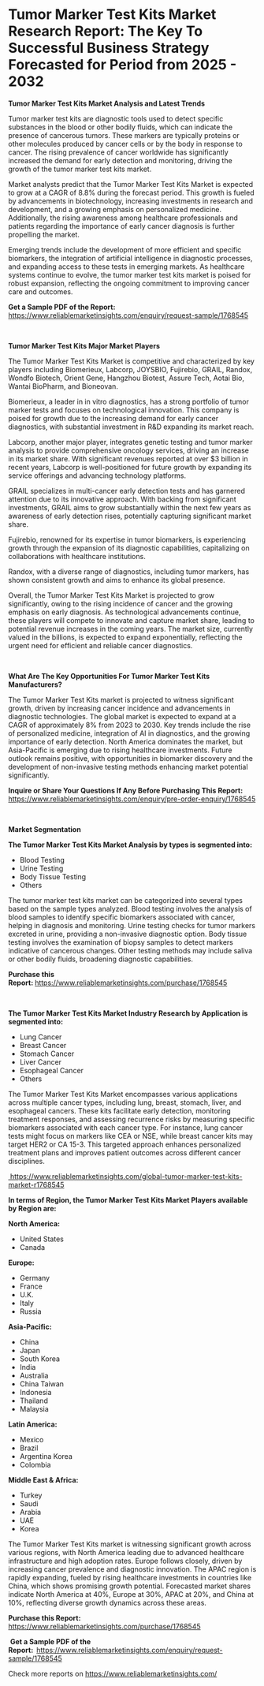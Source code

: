 <p><h1>Tumor Marker Test Kits Market Research Report: The Key To Successful Business Strategy Forecasted for Period from 2025 - 2032</h1></p><p><strong>Tumor Marker Test Kits Market Analysis and Latest Trends</strong></p>
<p><p>Tumor marker test kits are diagnostic tools used to detect specific substances in the blood or other bodily fluids, which can indicate the presence of cancerous tumors. These markers are typically proteins or other molecules produced by cancer cells or by the body in response to cancer. The rising prevalence of cancer worldwide has significantly increased the demand for early detection and monitoring, driving the growth of the tumor marker test kits market.</p><p>Market analysts predict that the Tumor Marker Test Kits Market is expected to grow at a CAGR of 8.8% during the forecast period. This growth is fueled by advancements in biotechnology, increasing investments in research and development, and a growing emphasis on personalized medicine. Additionally, the rising awareness among healthcare professionals and patients regarding the importance of early cancer diagnosis is further propelling the market. </p><p>Emerging trends include the development of more efficient and specific biomarkers, the integration of artificial intelligence in diagnostic processes, and expanding access to these tests in emerging markets. As healthcare systems continue to evolve, the tumor marker test kits market is poised for robust expansion, reflecting the ongoing commitment to improving cancer care and outcomes.</p></p>
<p><strong>Get a Sample PDF of the Report:&nbsp;</strong> <a href="https://www.reliablemarketinsights.com/enquiry/request-sample/1768545?utm_campaign=3175&utm_medium=2&utm_source=Github&utm_content=ia&utm_term=05032025&utm_id=tumor-marker-test-kits">https://www.reliablemarketinsights.com/enquiry/request-sample/1768545</a></p>
<p>&nbsp;</p>
<p><strong>Tumor Marker Test Kits Major Market Players</strong></p>
<p><p>The Tumor Marker Test Kits Market is competitive and characterized by key players including Biomerieux, Labcorp, JOYSBIO, Fujirebio, GRAIL, Randox, Wondfo Biotech, Orient Gene, Hangzhou Biotest, Assure Tech, Aotai Bio, Wantai BioPharm, and Bioneovan. </p><p>Biomerieux, a leader in in vitro diagnostics, has a strong portfolio of tumor marker tests and focuses on technological innovation. This company is poised for growth due to the increasing demand for early cancer diagnostics, with substantial investment in R&D expanding its market reach.</p><p>Labcorp, another major player, integrates genetic testing and tumor marker analysis to provide comprehensive oncology services, driving an increase in its market share. With significant revenues reported at over $3 billion in recent years, Labcorp is well-positioned for future growth by expanding its service offerings and advancing technology platforms.</p><p>GRAIL specializes in multi-cancer early detection tests and has garnered attention due to its innovative approach. With backing from significant investments, GRAIL aims to grow substantially within the next few years as awareness of early detection rises, potentially capturing significant market share.</p><p>Fujirebio, renowned for its expertise in tumor biomarkers, is experiencing growth through the expansion of its diagnostic capabilities, capitalizing on collaborations with healthcare institutions.</p><p>Randox, with a diverse range of diagnostics, including tumor markers, has shown consistent growth and aims to enhance its global presence. </p><p>Overall, the Tumor Marker Test Kits Market is projected to grow significantly, owing to the rising incidence of cancer and the growing emphasis on early diagnosis. As technological advancements continue, these players will compete to innovate and capture market share, leading to potential revenue increases in the coming years. The market size, currently valued in the billions, is expected to expand exponentially, reflecting the urgent need for efficient and reliable cancer diagnostics.</p></p>
<p>&nbsp;</p>
<p><strong>What Are The Key Opportunities For Tumor Marker Test Kits Manufacturers?</strong></p>
<p><p>The Tumor Marker Test Kits market is projected to witness significant growth, driven by increasing cancer incidence and advancements in diagnostic technologies. The global market is expected to expand at a CAGR of approximately 8% from 2023 to 2030. Key trends include the rise of personalized medicine, integration of AI in diagnostics, and the growing importance of early detection. North America dominates the market, but Asia-Pacific is emerging due to rising healthcare investments. Future outlook remains positive, with opportunities in biomarker discovery and the development of non-invasive testing methods enhancing market potential significantly.</p></p>
<p><strong>Inquire or Share Your Questions If Any Before Purchasing This Report:</strong> <a href="https://www.reliablemarketinsights.com/enquiry/pre-order-enquiry/1768545?utm_campaign=3175&utm_medium=2&utm_source=Github&utm_content=ia&utm_term=05032025&utm_id=tumor-marker-test-kits">https://www.reliablemarketinsights.com/enquiry/pre-order-enquiry/1768545</a></p>
<p>&nbsp;</p>
<p><strong>Market Segmentation</strong></p>
<p><strong>The Tumor Marker Test Kits Market Analysis by types is segmented into:</strong></p>
<p><ul><li>Blood Testing</li><li>Urine Testing</li><li>Body Tissue Testing</li><li>Others</li></ul></p>
<p><p>The tumor marker test kits market can be categorized into several types based on the sample types analyzed. Blood testing involves the analysis of blood samples to identify specific biomarkers associated with cancer, helping in diagnosis and monitoring. Urine testing checks for tumor markers excreted in urine, providing a non-invasive diagnostic option. Body tissue testing involves the examination of biopsy samples to detect markers indicative of cancerous changes. Other testing methods may include saliva or other bodily fluids, broadening diagnostic capabilities.</p></p>
<p><strong>Purchase this Report:&nbsp;</strong><a href="https://www.reliablemarketinsights.com/purchase/1768545?utm_campaign=3175&utm_medium=2&utm_source=Github&utm_content=ia&utm_term=05032025&utm_id=tumor-marker-test-kits">https://www.reliablemarketinsights.com/purchase/1768545</a></p>
<p>&nbsp;</p>
<p><strong>The Tumor Marker Test Kits Market Industry Research by Application is segmented into:</strong></p>
<p><ul><li>Lung Cancer</li><li>Breast Cancer</li><li>Stomach Cancer</li><li>Liver Cancer</li><li>Esophageal Cancer</li><li>Others</li></ul></p>
<p><p>The Tumor Marker Test Kits Market encompasses various applications across multiple cancer types, including lung, breast, stomach, liver, and esophageal cancers. These kits facilitate early detection, monitoring treatment responses, and assessing recurrence risks by measuring specific biomarkers associated with each cancer type. For instance, lung cancer tests might focus on markers like CEA or NSE, while breast cancer kits may target HER2 or CA 15-3. This targeted approach enhances personalized treatment plans and improves patient outcomes across different cancer disciplines.</p></p>
<p><a href="https://www.reliablemarketinsights.com/global-tumor-marker-test-kits-market-r1768545?utm_campaign=3175&utm_medium=2&utm_source=Github&utm_content=ia&utm_term=05032025&utm_id=tumor-marker-test-kits">&nbsp;https://www.reliablemarketinsights.com/global-tumor-marker-test-kits-market-r1768545</a></p>
<p><strong>In terms of Region, the Tumor Marker Test Kits Market Players available by Region are:</strong></p>
<p>
    <p> <strong> North America: </strong>
        <ul>
            <li>United States</li>
            <li>Canada</li>
        </ul>
        </p> 
    <p> <strong> Europe: </strong>
        <ul>
            <li>Germany</li>
            <li>France</li>
            <li>U.K.</li>
            <li>Italy</li>
            <li>Russia</li>
        </ul>
        </p> 
    <p> <strong> Asia-Pacific: </strong>
        <ul>
            <li>China</li>
            <li>Japan</li>
            <li>South Korea</li>
            <li>India</li>
            <li>Australia</li>
            <li>China Taiwan</li>
            <li>Indonesia</li>
            <li>Thailand</li>
            <li>Malaysia</li>
        </ul>
        </p> 
    <p> <strong> Latin America: </strong>
        <ul>
            <li>Mexico</li>
            <li>Brazil</li>
            <li>Argentina Korea</li>
            <li>Colombia</li>
        </ul>
        </p> 
    <p> <strong> Middle East & Africa: </strong>
        <ul>
            <li>Turkey</li>
            <li>Saudi</li>
            <li>Arabia</li>
            <li>UAE</li>
            <li>Korea</li>
        </ul>
    </p>
    </p>
<p><p>The Tumor Marker Test Kits market is witnessing significant growth across various regions, with North America leading due to advanced healthcare infrastructure and high adoption rates. Europe follows closely, driven by increasing cancer prevalence and diagnostic innovation. The APAC region is rapidly expanding, fueled by rising healthcare investments in countries like China, which shows promising growth potential. Forecasted market shares indicate North America at 40%, Europe at 30%, APAC at 20%, and China at 10%, reflecting diverse growth dynamics across these areas.</p></p>
<p><strong>Purchase this Report: </strong><a href="https://www.reliablemarketinsights.com/purchase/1768545?utm_campaign=3175&utm_medium=2&utm_source=Github&utm_content=ia&utm_term=05032025&utm_id=tumor-marker-test-kits">https://www.reliablemarketinsights.com/purchase/1768545</a></p>
<p>&nbsp;<strong>Get a Sample PDF of the Report:&nbsp;&nbsp;</strong><a href="https://www.reliablemarketinsights.com/enquiry/request-sample/1768545?utm_campaign=3175&utm_medium=2&utm_source=Github&utm_content=ia&utm_term=05032025&utm_id=tumor-marker-test-kits">https://www.reliablemarketinsights.com/enquiry/request-sample/1768545</a></p>
<p><strong></strong></p>
<p>Check more reports on <a href="https://www.reliablemarketinsights.com/?utm_campaign=3175&utm_medium=2&utm_source=Github&utm_content=ia&utm_term=05032025&utm_id=tumor-marker-test-kits">https://www.reliablemarketinsights.com/</a></p>